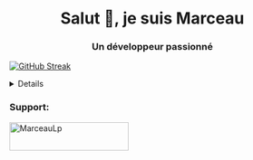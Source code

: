 <h1 align="center">Salut 👋, je suis Marceau</h1>
<h3 align="center">Un développeur passionné</h3>



[![GitHub Streak](https://streak-stats.demolab.com?user=MarceauLp&theme=radical&hide_border=true&border_radius=4.2&locale=fr)](https://git.io/streak-stats)


<details>
    <summery><h3>Statistiques et activité de Github</h3></summery>
    <p><img align="left" src="https://github-readme-stats.vercel.app/api/top-langs?username=marceaulp&show_icons=true&locale=en&layout=compact" alt="marceaulp" /> </p>
    <p> <img align="center" src="https://github-readme-stats.vercel.app/api?username=marceaulp&show_icons=true&locale=fr" alt="marceaulp" /> </p>
    <p><img align="center" src="https://github-readme-streak-stats.herokuapp.com/?user=marceaulp&" alt="marceaulp" /></p>
</details>


<h3 align="left">Support:</h3>
<p><a href="https://www.buymeacoffee.com/MarceauLp"> <img align="left" src="https://cdn.buymeacoffee.com/buttons/v2/default-yellow.png" height="50" width="210" alt="MarceauLp" /></a></p><br><br>
